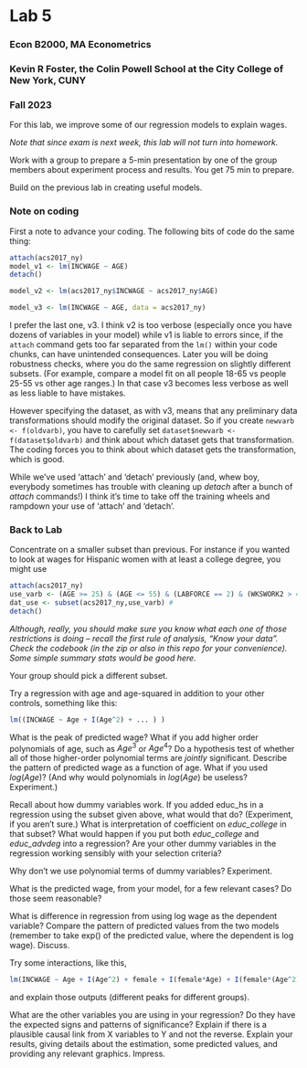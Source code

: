Lab 5
================

### Econ B2000, MA Econometrics

### Kevin R Foster, the Colin Powell School at the City College of New York, CUNY

### Fall 2023

For this lab, we improve some of our regression models to explain wages.

*Note that since exam is next week, this lab will not turn into
homework.*

Work with a group to prepare a 5-min presentation by one of the group
members about experiment process and results. You get 75 min to prepare.

Build on the previous lab in creating useful models.

### Note on coding

First a note to advance your coding. The following bits of code do the
same thing:

``` r
attach(acs2017_ny)
model_v1 <- lm(INCWAGE ~ AGE)
detach()

model_v2 <- lm(acs2017_ny$INCWAGE ~ acs2017_ny$AGE)

model_v3 <- lm(INCWAGE ~ AGE, data = acs2017_ny)
```

I prefer the last one, v3. I think v2 is too verbose (especially once
you have dozens of variables in your model) while v1 is liable to errors
since, if the `attach` command gets too far separated from the `lm()`
within your code chunks, can have unintended consequences. Later you
will be doing robustness checks, where you do the same regression on
slightly different subsets. (For example, compare a model fit on all
people 18-65 vs people 25-55 vs other age ranges.) In that case v3
becomes less verbose as well as less liable to have mistakes.

However specifying the dataset, as with v3, means that any preliminary
data transformations should modify the original dataset. So if you
create `newvarb <- f(oldvarb)`, you have to carefully set
`dataset$newvarb <- f(dataset$oldvarb)` and think about which dataset
gets that transformation. The coding forces you to think about which
dataset gets the transformation, which is good.

While we’ve used ‘attach’ and ‘detach’ previously (and, whew boy,
everybody sometimes has trouble with cleaning up *detach* after a bunch
of *attach* commands!) I think it’s time to take off the training wheels
and rampdown your use of ‘attach’ and ‘detach’.

### Back to Lab

Concentrate on a smaller subset than previous. For instance if you
wanted to look at wages for Hispanic women with at least a college
degree, you might use

``` r
attach(acs2017_ny)
use_varb <- (AGE >= 25) & (AGE <= 55) & (LABFORCE == 2) & (WKSWORK2 > 4) & (UHRSWORK >= 35) & (Hispanic == 1) & (female == 1) & ((educ_college == 1) | (educ_advdeg == 1))
dat_use <- subset(acs2017_ny,use_varb) # 
detach()
```

*Although, really, you should make sure you know what each one of those
restrictions is doing – recall the first rule of analysis, “Know your
data”. Check the codebook (in the zip or also in this repo for your
convenience). Some simple summary stats would be good here.*

Your group should pick a different subset.

Try a regression with age and age-squared in addition to your other
controls, something like this:

``` r
lm((INCWAGE ~ Age + I(Age^2) + ... ) )
```

What is the peak of predicted wage? What if you add higher order
polynomials of age, such as $Age^3$ or $Age^4$? Do a hypothesis test of
whether all of those higher-order polynomial terms are *jointly*
significant. Describe the pattern of predicted wage as a function of
age. What if you used $log(Age)$? (And why would polynomials in
$log(Age)$ be useless? Experiment.)

Recall about how dummy variables work. If you added educ_hs in a
regression using the subset given above, what would that do?
(Experiment, if you aren’t sure.) What is interpretation of coefficient
on *educ_college* in that subset? What would happen if you put both
*educ_college* and *educ_advdeg* into a regression? Are your other dummy
variables in the regression working sensibly with your selection
criteria?

Why don’t we use polynomial terms of dummy variables? Experiment.

What is the predicted wage, from your model, for a few relevant cases?
Do those seem reasonable?

What is difference in regression from using log wage as the dependent
variable? Compare the pattern of predicted values from the two models
(remember to take exp() of the predicted value, where the dependent is
log wage). Discuss.

Try some interactions, like this,

``` r
lm(INCWAGE ~ Age + I(Age^2) + female + I(female*Age) + I(female*(Age^2) + ... ) 
```

and explain those outputs (different peaks for different groups).

What are the other variables you are using in your regression? Do they
have the expected signs and patterns of significance? Explain if there
is a plausible causal link from X variables to Y and not the reverse.
Explain your results, giving details about the estimation, some
predicted values, and providing any relevant graphics. Impress.
